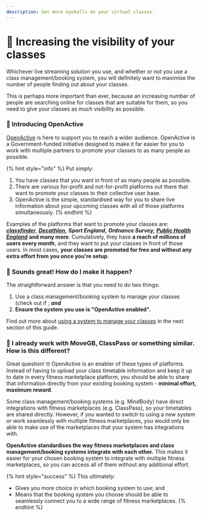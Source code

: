 ```yaml
---
description: Get more eyeballs on your virtual classes.
---
```


# 👀 Increasing the visibility of your classes

Whichever live streaming solution you use, and whether or not you use a class management/booking system, you will definitely want to maximise the number of people finding out about your classes.

This is perhaps more important than ever, because an increasing number of people are searching online for classes that are suitable for them, so you need to give your classes as much visibility as possible.

### 🥁 Introducing OpenActive

[OpenActive](https://www.openactive.io/) is here to support you to reach a wider audience. OpenActive is a Government-funded initiative designed to make it far easier for you to work with multiple partners to promote your classes to as many people as possible.

{% hint style="info" %}
Put simply:  

1. You have classes that you want in front of as many people as possible. 
2. There are various for-profit and not-for-profit platforms out there that want to promote your classes to their collective user base. 
3. OpenActive is the simple, standardised way for you to share live information about your upcoming classes with all of those platforms simultaneously.
{% endhint %}

Examples of the platforms that want to promote your classes are: [_**classfinder**_](https://www.classfinder.org.uk/), [_**Decathlon**_](https://play.decathlon.co.uk/activities)**,** _**Sport England**_**,** _**Ordnance Survey,**_ [_**Public Health England**_](https://www.nhs.uk/change4life/activities/indoor-activities) **and many more**. Cumulatively, they have **a reach of millions of users every month**, and they want to put your classes in front of those users. In most cases, **your classes are promoted for free and without any extra effort from you once you're setup**.

### 🤩 Sounds great! How do I make it happen?

The straightforward answer is that you need to do two things:

1. Use a class management/booking system to manage your classes \(check out if ; _**and**_ 
2. **Ensure the system you use is "OpenActive enabled".**

Find out more about [using a system to manage your classes](managing-your-classes.md) in the next section of this guide.

### 🤔 I already work with MoveGB, ClassPass or something similar. How is this different?

Great question! 🤓 OpenActive is an enabler of these types of platforms. Instead of having to upload your class timetable information and keep it up to date in every fitness marketplace platform, you should be able to share that information directly from your existing booking system - **minimal effort, maximum reward**.

Some class management/booking systems \(e.g. MindBody\) have direct integrations with fitness marketplaces \(e.g. ClassPass\), so your timetables are shared directly. However, if you wanted to switch to using a new system _or_ work seamlessly with multiple fitness marketplaces, you would only be able to make use of the marketplaces that your system has integrations with.

‌**OpenActive standardises the way fitness marketplaces and class management/booking systems integrate with each other.** This makes it easier for your chosen booking system to integrate with multiple fitness marketplaces, so you can access all of them without any additional effort.

{% hint style="success" %}
This ultimately:

* Gives you more choice in which booking system to use; and
* Means that the booking system you choose should be able to seamlessly connect you to a wide range of fitness marketplaces.
{% endhint %}

